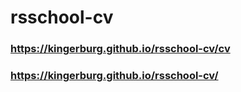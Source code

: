 # rsschool-cv

### https://kingerburg.github.io/rsschool-cv/cv
### https://kingerburg.github.io/rsschool-cv/


